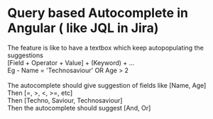 # Query based Autocomplete in Angular ( like JQL in Jira)

The feature is like to have a textbox which keep autopopulating the suggestions<br>
[Field + Operator + Value] + (Keyword) + ...<br>
Eg - Name = 'Technosaviour' OR Age > 2<br>
<br>
The autocomplete should give suggestion of fields like [Name, Age]<br>
Then [=, >, <, >=, etc]<br>
Then [Techno, Saviour, Technosaviour]<br>
Then the autocomplete should suggest [And, Or]<br>

